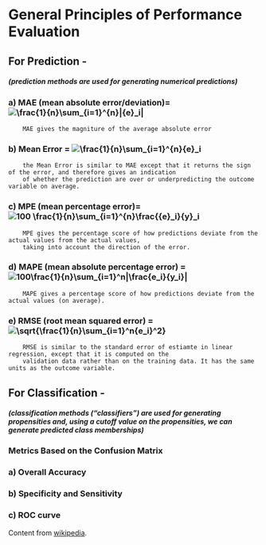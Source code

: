 # General Principles of Performance Evaluation
## For Prediction - 
##### (prediction methods are used for generating numerical predictions)
### a) MAE (mean absolute error/deviation)=   ![ \frac{1}{n}\sum_{i=1}^{n}|{e}_i|](https://latex.codecogs.com/svg.latex?\dpi{400}&space;\frac{1}{n}\sum_{i=1}^{n}|{e}_i|)
		MAE gives the magniture of the average absolute error

### b) Mean Error =  ![ \frac{1}{n}\sum_{i=1}^{n}{e}_i](https://latex.codecogs.com/svg.latex?\dpi{400}&space;\frac{1}{n}\sum_{i=1}^{n}{e}_i)
		the Mean Error is similar to MAE except that it returns the sign of the error, and therefore gives an indication 
		of whether the prediction are over or underpredicting the outcome variable on average.

### c) MPE (mean percentage error)= ![100 \frac{1}{n}\sum_{i=1}^{n}\frac{{e}_i}{y}_i](https://latex.codecogs.com/svg.latex?\dpi{400}&space;100&space;\frac{1}{n}\sum_{i=1}^{n}\frac{{e}_i}{y_i})
		MPE gives the percentage score of how predictions deviate from the actual values from the actual values, 
		taking into account the direction of the error.

### d) MAPE (mean absolute percentage error) =![100\frac{1}{n}\sum_{i=1}^n|\frac{e_i}{y_i}|](https://latex.codecogs.com/svg.latex?\dpi{400}&space;100\frac{1}{n}\sum_{i=1}^n|\frac{e_i}{y_i}|)
		MAPE gives a percentage score of how predictions deviate from the actual values (on average).

### e) RMSE (root mean squared error) =![\sqrt{\frac{1}{n}\sum_{i=1}^n{e_i}^2}](https://latex.codecogs.com/svg.latex?\dpi{400}&space;\sqrt{\frac{1}{n}\sum_{i=1}^n{e_i}^2})
		RMSE is similar to the standard error of estiamte in linear regression, except that it is computed on the 
		validation data rather than on the training data. It has the same units as the outcome variable. 


## For Classification - 
##### (classification methods (“classifiers”) are used for generating propensities and, using a cutoff value on the propensities, we can generate predicted class memberships)

### Metrics Based on the Confusion Matrix
### a) Overall Accuracy
### b) Specificity and Sensitivity
### c) ROC  curve

<!--more-->

Content from [wikipedia](https://en.wikipedia.org/wiki/Circle).
